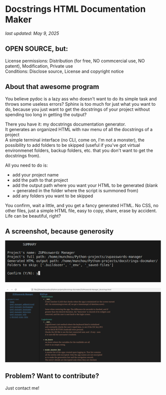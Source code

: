 # Docstrings HTML Documentation Maker
<i>last updated: May 9, 2025</i>

## OPEN SOURCE, but:
License permissions: Distribution (for free, NO commcercial use, NO patent), Modification, Private use<br>
Conditions: Disclose source, License and copyright notice

## About that awesome program
You believe pydoc is a lazy ass who doesn't want to do its simple task and throws some useless errors? Sphinx is too much for just what you want to do, because you just want to get the docstrings of your project without spending too long in getting the output?

There you have it: my docstrings documentation generator.<br>
It generates an organized HTML with nav menu of all the docstrings of a project<br>
A simple terminal interface (no CLI, come on, I'm not a monster), the possibility to add folders to be skipped (useful if you've got virtual environmenet folders, backup folders, etc. that you don't want to get the docstrings from).

All you need to do is:
- add your project name
- add the path to that project
- add the output path where you want your HTML to be generated (blank = generated in the folder where the script is summoned from)
- add any folders you want to be skipped

You confirm, wait a little, and you get a fancy generated HTML. No CSS, no other files, just a simple HTML file, easy to copy, share, erase by accident. Life can be beautiful, right?

## A screenshot, because generosity
<p align="center"><img src="docstrings-docmaker_screenshot01.png"/></p>
<p align="center"><img src="docstrings-docmaker_screenshot02.png"/></p>


## Problem? Want to contribute?
Just contact me! 